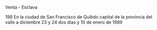 Venta - Esclava

198 En la ciudad de San Francisco de Quibdo capital de la provincia del valle a diciembre 23 y 24 dos dias y 10 de enero de 1989